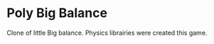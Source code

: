 Poly Big Balance
================

Clone of little Big balance.
Physics librairies were created this game.

